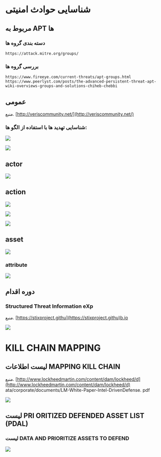 # شناسایی حوادث امنیتی

## مربوط به APT ها

### دسته بندی گروه ها

```text
https://attack.mitre.org/groups/
```
### بررسی گروه ها

```text
https://www.fireeye.com/current-threats/apt-groups.html
https://www.peerlyst.com/posts/the-advanced-persistent-threat-apt-wiki-overviews-groups-and-solutions-chiheb-chebbi
```

## عمومی

منبع. [http://veriscommunity.net/](http://veriscommunity.net/)

### شناسایی تهدید ها با استفاده از الگو ها:

![](/assets/images/9.PNG)

![](/assets/images/10.PNG)

## actor

![](/assets/images/11.PNG)

## action

![](/assets/images/12.PNG)

![](/assets/images/13.PNG)

![](/assets/images/14.PNG)

## asset

![](/assets/images/15.PNG)

### attribute

![](/assets/images/16.PNG)

## دوره اقدام 

### Structured Threat Information eXp 

منبع. [https://stixproject.githu](https://stixproject.githu)b.io

![](/assets/images/17.PNG)

# KILL CHAIN MAPPING

## لیست اطلاعات MAPPING KILL CHAIN

منبع. [http://www.lockheedmartin.com/content/dam/lockheed/d](http://www.lockheedmartin.com/content/dam/lockheed/d) ata/corporate/documents/LM-White-Paper-Intel-DrivenDefense. pdf

![](/assets/images/18.PNG)

## لیست PRI ORITIZED DEFENDED ASSET LIST \(PDAL\)

### لیست DATA AND PRIORITIZE ASSETS TO DEFEND

![](/assets/images/19.PNG)
